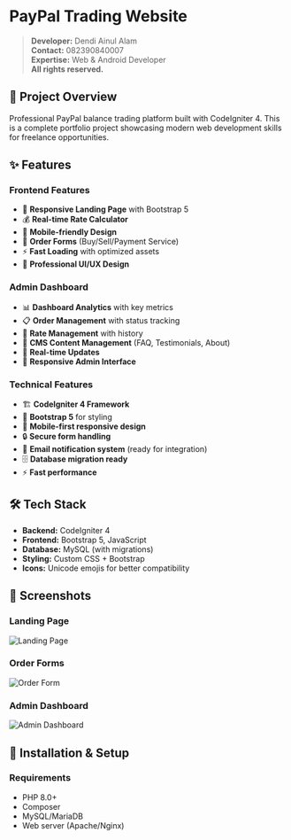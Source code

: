 # PayPal Trading Website

> **Developer:** Dendi Ainul Alam  
> **Contact:** 082390840007  
> **Expertise:** Web & Android Developer  
> **All rights reserved.**

## 🚀 Project Overview

Professional PayPal balance trading platform built with CodeIgniter 4. This is a complete portfolio project showcasing modern web development skills for freelance opportunities.

## ✨ Features

### Frontend Features
- 🎨 **Responsive Landing Page** with Bootstrap 5
- 💰 **Real-time Rate Calculator** 
- 📱 **Mobile-friendly Design**
- 🛒 **Order Forms** (Buy/Sell/Payment Service)
- ⚡ **Fast Loading** with optimized assets
- 🎯 **Professional UI/UX Design**

### Admin Dashboard
- 📊 **Dashboard Analytics** with key metrics
- 📋 **Order Management** with status tracking
- 💱 **Rate Management** with history
- 📝 **CMS Content Management** (FAQ, Testimonials, About)
- 🔄 **Real-time Updates**
- 📱 **Responsive Admin Interface**

### Technical Features
- 🏗️ **CodeIgniter 4 Framework**
- 🎨 **Bootstrap 5** for styling
- 📱 **Mobile-first responsive design**
- 🔒 **Secure form handling**
- 📧 **Email notification system** (ready for integration)
- 🗄️ **Database migration ready**
- ⚡ **Fast performance**

## 🛠️ Tech Stack

- **Backend:** CodeIgniter 4
- **Frontend:** Bootstrap 5, JavaScript
- **Database:** MySQL (with migrations)
- **Styling:** Custom CSS + Bootstrap
- **Icons:** Unicode emojis for better compatibility

## 📸 Screenshots

### Landing Page
![Landing Page](docs/screenshots/landing.png)

### Order Forms
![Order Form](docs/screenshots/order-form.png)

### Admin Dashboard
![Admin Dashboard](docs/screenshots/admin-dashboard.png)

## 🚀 Installation & Setup

### Requirements
- PHP 8.0+
- Composer
- MySQL/MariaDB
- Web server (Apache/Nginx)

